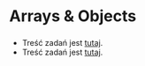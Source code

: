# Arrays & Objects


###

- Treść zadań jest [tutaj](https://www.incode-book.xyz/immersion_js/arrays.html).
- Treść zadań jest [tutaj](https://www.incode-book.xyz/immersion_js/objects.html).
